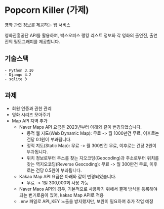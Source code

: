 # Popcorn Killer (가제)
영화 관련 정보를 제공하는 웹 서비스

영화진흥공단 API를 활용하여, 박스오피스 랭킹 리스트 정보와 각 영화의 출연진, 출연진의 필모그래피를 제공합니다.

## 기술스택
```
- Python 3.10
- Django 4.2
- sqlite 3
```

## 과제
- 회원 인증과 권한 관리
- 영화 시리즈 모아주기
- Map API 지역 추가
    - Naver Maps API 요금은 2023년부터 아래와 같이 변경되었습니다.
        - 동적 웹 지도(Web Dynamic Map): 무료 -> 월 1000만건 무료, 이후로는 건당 0.1원이 부과됩니다. 
        - 정적 지도(Static Map): 무료 -> 월 300만건 무료, 이후로는 건당 2원이 부과됩니다.
        - 위치 정보로부터 주소를 찾는 지오코딩(Geocoding)과 주소로부터 위치를 찾는 역지오코딩(Reverse Geocoding): 무료 -> 월 300만건 무료, 이후로는 건당 0.5원이 부과됩니다.
    - Kakao Map API 요금은 아래와 같이 변경되었습니다.
        - 무료 -> 1일 300,000회 사용 가능
    - Naver Maos API의 경우, 기본적으로 사용하기 위해서 결제 방식을 등록해야되는 번거로움이 있어, kakao Map API로 적용
    - .env 파일로 API_KEY 노출을 방지했지만, 보완이 필요하여 추가 작업 예정
